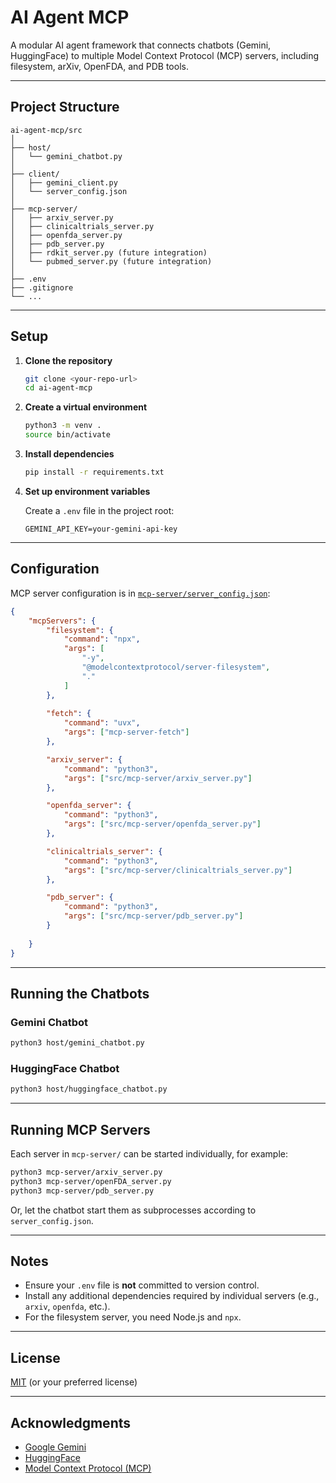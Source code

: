 # AI Agent MCP

A modular AI agent framework that connects chatbots (Gemini, HuggingFace) to multiple Model Context Protocol (MCP) servers, including filesystem, arXiv, OpenFDA, and PDB tools.

---

## Project Structure

```
ai-agent-mcp/src
│
├── host/
│   └── gemini_chatbot.py
│
├── client/
│   ├── gemini_client.py
│   └── server_config.json
│
├── mcp-server/
│   ├── arxiv_server.py
│   ├── clinicaltrials_server.py
│   ├── openfda_server.py
│   ├── pdb_server.py
│   ├── rdkit_server.py (future integration)
│   └── pubmed_server.py (future integration)
│
├── .env
├── .gitignore
└── ...
```

---

## Setup

1. **Clone the repository**
    ```sh
    git clone <your-repo-url>
    cd ai-agent-mcp
    ```

2. **Create a virtual environment**
    ```sh
    python3 -m venv .
    source bin/activate
    ```

3. **Install dependencies**
    ```sh
    pip install -r requirements.txt
    ```

4. **Set up environment variables**

    Create a `.env` file in the project root:
    ```
    GEMINI_API_KEY=your-gemini-api-key
    ```

---

## Configuration

MCP server configuration is in [`mcp-server/server_config.json`](src/client/server_config.json):

```json
{
    "mcpServers": {
        "filesystem": {
            "command": "npx",
            "args": [
                "-y",
                "@modelcontextprotocol/server-filesystem",
                "."
            ]
        },
        
        "fetch": {
            "command": "uvx",
            "args": ["mcp-server-fetch"]
        },

        "arxiv_server": {
            "command": "python3",
            "args": ["src/mcp-server/arxiv_server.py"]
        },

        "openfda_server": {
            "command": "python3",
            "args": ["src/mcp-server/openfda_server.py"]
        },

        "clinicaltrials_server": {
            "command": "python3",
            "args": ["src/mcp-server/clinicaltrials_server.py"]
        },

        "pdb_server": {
            "command": "python3",
            "args": ["src/mcp-server/pdb_server.py"]
        }
        
    }
}
```

---

## Running the Chatbots

### Gemini Chatbot

```sh
python3 host/gemini_chatbot.py
```

### HuggingFace Chatbot

```sh
python3 host/huggingface_chatbot.py
```

---

## Running MCP Servers

Each server in `mcp-server/` can be started individually, for example:

```sh
python3 mcp-server/arxiv_server.py
python3 mcp-server/openFDA_server.py
python3 mcp-server/pdb_server.py
```

Or, let the chatbot start them as subprocesses according to `server_config.json`.

---

## Notes

- Ensure your `.env` file is **not** committed to version control.
- Install any additional dependencies required by individual servers (e.g., `arxiv`, `openfda`, etc.).
- For the filesystem server, you need Node.js and `npx`.

---

## License

[MIT](LICENSE) (or your preferred license)

---

## Acknowledgments

- [Google Gemini](https://ai.google.dev/)
- [HuggingFace](https://huggingface.co/)
- [Model Context Protocol (MCP)](https://github.com/modelcontextprotocol)